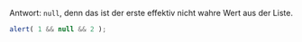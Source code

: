 Antwort: `null`, denn das ist der erste effektiv nicht wahre Wert aus der Liste.

```js run
alert( 1 && null && 2 );
```

